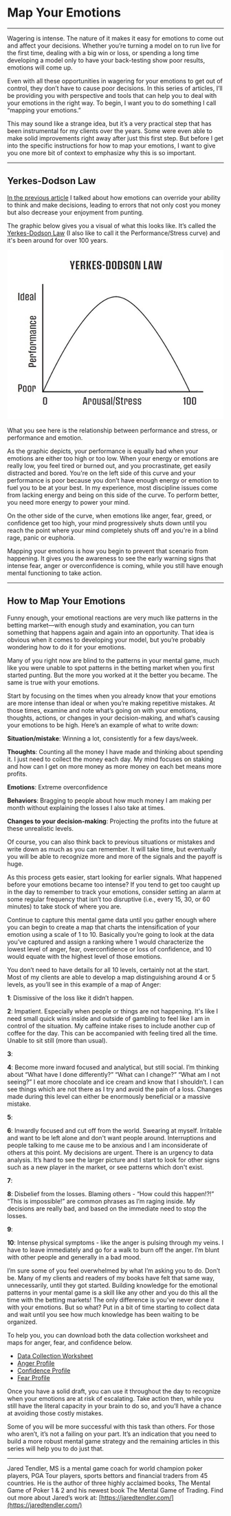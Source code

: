 # Map Your Emotions

---

Wagering is intense. The nature of it makes it easy for emotions to come out and affect your decisions. Whether you’re turning a model on to run live for the first time, dealing with a big win or loss, or spending a long time developing a model only to have your back-testing show poor results, emotions will come up. 

Even with all these opportunities in wagering for your emotions to get out of control, they don’t have to cause poor decisions. In this series of articles, I’ll be providing you with perspective and tools that can help you to deal with your emotions in the right way. To begin, I want you to do something I call “mapping your emotions.”

This may sound like a strange idea, but it’s a very practical step that has been instrumental for my clients over the years. Some were even able to make solid improvements right away after just this first step. But before I get into the specific instructions for how to map your emotions, I want to give you one more bit of context to emphasize why this is so important.

---

## Yerkes-Dodson Law

[In the previous article](../roleOfEmotions) I talked about how emotions can override your ability to think and make decisions, leading to errors that not only cost you money but also decrease your enjoyment from punting.

The graphic below gives you a visual of what this looks like. It’s called the [Yerkes-Dodson Law](https://en.wikipedia.org/wiki/Yerkes%E2%80%93Dodson_law) (I also like to call it the Performance/Stress curve) and it's been around for over 100 years. 

![YerkesDodson](img/YerkesDodson.jpg)

What you see here is the relationship between performance and stress, or performance and emotion.
 
As the graphic depicts, your performance is equally bad when your emotions are either too high or too low. When your energy or emotions are really low, you feel tired or burned out, and you procrastinate, get easily distracted and bored. You're on the left side of this curve and your performance is poor because you don’t have enough energy or emotion to fuel you to be at your best. In my experience, most discipline issues come from lacking energy and being on this side of the curve. To perform better, you need more energy to power your mind.
 
On the other side of the curve, when emotions like anger, fear, greed, or confidence get too high, your mind progressively shuts down until you reach the point where your mind completely shuts off and you're in a blind rage, panic or euphoria.

Mapping your emotions is how you begin to prevent that scenario from happening. It gives you the awareness to see the early warning signs that intense fear, anger or overconfidence is coming, while you still have enough mental functioning to take action.

---

## How to Map Your Emotions

Funny enough, your emotional reactions are very much like patterns in the betting market—with enough study and examination, you can turn something that happens again and again into an opportunity. That idea is obvious when it comes to developing your model, but you’re probably wondering how to do it for your emotions.

Many of you right now are blind to the patterns in your mental game, much like you were unable to spot patterns in the betting market when you first started punting. But the more you worked at it the better you became. The same is true with your emotions.

Start by focusing on the times when you already know that your emotions are more intense than ideal or when you’re making repetitive mistakes. At those times, examine and note what’s going on with your emotions, thoughts, actions, or changes in your decision-making, and what’s causing your emotions to be high. Here’s an example of what to write down:

**Situation/mistake**: Winning a lot, consistently for a few days/week.

**Thoughts**: Counting all the money I have made and thinking about spending it. I just need to collect the money each day.  My mind focuses on staking and how can I get on more money as more money on each bet means more profits. 

**Emotions**: Extreme overconfidence

**Behaviors**: Bragging to people about how much money I am making per month without explaining the losses I also take at times.

**Changes to your decision-making**: Projecting the profits into the future at these unrealistic levels.

Of course, you can also think back to previous situations or mistakes and write down as much as you can remember. It will take time, but eventually you will be able to recognize more and more of the signals and the payoff is huge. 

As this process gets easier, start looking for earlier signals. What happened before your emotions became too intense? If you tend to get too caught up in the day to remember to track your emotions, consider setting an alarm at some regular frequency that isn’t too disruptive (i.e., every 15, 30, or 60 minutes) to take stock of where you are. 

Continue to capture this mental game data until you gather enough where you can begin to create a map that charts the intensification of your emotion using a scale of 1 to 10. Basically you’re going to look at the data you’ve captured and assign a ranking where 1 would characterize the lowest level of anger, fear, overconfidence or loss of confidence, and 10 would equate with the highest level of those emotions. 

You don’t need to have details for all 10 levels, certainly not at the start. Most of my clients are able to develop a map distinguishing around 4 or 5 levels, as you’ll see in this example of a map of Anger: 

**1**: Dismissive of the loss like it didn’t happen.

**2**: Impatient. Especially when people or things are not happening.  It's like I need small quick wins inside and outside of gambling to feel like I am in control of the situation. My caffeine intake rises to include another cup of coffee for the day. This can be accompanied with feeling tired all the time. Unable to sit still (more than usual).

**3**:

**4**: Become more inward focused and analytical, but still social. I’m thinking about “What have I done differently?” “What can I change?” “What am I not seeing?” I eat more chocolate and ice cream and know that I shouldn’t. I can see things which are not there as I try and avoid the pain of a loss.  Changes made during this level can either be enormously beneficial or a massive mistake. 

**5**:

**6**: Inwardly focused and cut off from the world. Swearing at myself. Irritable and want to be left alone and don't want people around. Interruptions and people talking to me cause me to be anxious and I am inconsiderate of others at this point. My decisions are urgent. There is an urgency to data analysis. It’s hard to see the larger picture and I start to look for other signs such as a new player in the market, or see patterns which don't exist.

**7**:

**8**: Disbelief from the losses. Blaming others - “How could this happen!?!” “This is impossible!” are common phrases as I’m raging inside. My decisions are really bad, and based on the immediate need to stop the losses.

**9**:

**10**: Intense physical symptoms - like the anger is pulsing through my veins. I have to leave immediately and go for a walk to burn off the anger. I’m blunt with other people and generally in a bad mood.

I’m sure some of you feel overwhelmed by what I’m asking you to do. Don’t be. Many of my clients and readers of my books have felt that same way, unnecessarily, until they got started.  Building knowledge for the emotional patterns in your mental game is a skill like any other and you do this all the time with the betting markets! The only difference is you’ve never done it with your emotions. But so what? Put in a bit of time starting to collect data and wait until you see how much knowledge has been waiting to be organized. 

To help you, you can download both the data collection worksheet and maps for anger, fear, and confidence below. 

- [Data Collection Worksheet](assets/dataCollectionWorksheet.pdf)
- [Anger Profile](assets/angerProfile.docx)
- [Confidence Profile](assets/confidenceProfile.docx)
- [Fear Profile](assets/fearProfile.docx)

Once you have a solid draft, you can use it throughout the day to recognize when your emotions are at risk of escalating. Take action then, while you still have the literal capacity in your brain to do so, and you’ll have a chance at avoiding those costly mistakes. 

Some of you will be more successful with this task than others. For those who aren’t, it’s not a failing on your part. It’s an indication that you need to build a more robust mental game strategy and the remaining articles in this series will help you to do just that.

---

Jared Tendler, MS is a mental game coach for world champion poker players, PGA Tour players, sports bettors and financial traders from 45 countries. He is the author of three highly acclaimed books, The Mental Game of Poker 1 & 2 and his newest book The Mental Game of Trading. Find out more about Jared’s work at: [https://jaredtendler.com/](https://jaredtendler.com/) 
